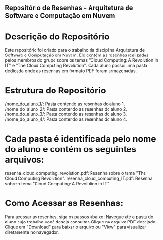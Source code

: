 ## Repositório de Resenhas - Arquitetura de Software e Computação em Nuvem

# Descrição do Repositório
Este repositório foi criado para o trabalho da disciplina Arquitetura de Software e Computação em Nuvem. Ele contém as resenhas realizadas pelos membros do grupo sobre os temas "Cloud Computing: A Revolution in IT" e "The Cloud Computing Revolution". Cada aluno possui uma pasta dedicada onde as resenhas em formato PDF foram armazenadas.

# Estrutura do Repositório
/nome_do_aluno_1/: Pasta contendo as resenhas do aluno 1.
/nome_do_aluno_2/: Pasta contendo as resenhas do aluno 2.
/nome_do_aluno_3/: Pasta contendo as resenhas do aluno 3.
/nome_do_aluno_4/: Pasta contendo as resenhas do aluno 4.

# Cada pasta é identificada pelo nome do aluno e contém os seguintes arquivos:
resenha_cloud_computing_revolution.pdf: Resenha sobre o tema "The Cloud Computing Revolution".
resenha_cloud_computing_IT.pdf: Resenha sobre o tema "Cloud Computing: A Revolution in IT".

# Como Acessar as Resenhas:
Para acessar as resenhas, siga os passos abaixo:
Navegue até a pasta do aluno cujo trabalho você deseja consultar.
Clique no arquivo PDF desejado.
Clique em "Download" para baixar o arquivo ou "View" para visualizar diretamente no navegador.
